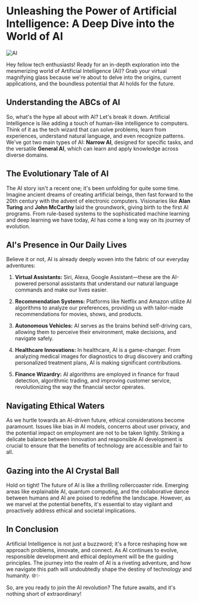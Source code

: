# Unleashing the Power of Artificial Intelligence: A Deep Dive into the World of AI
![AI](https://github.com/sampathgujarathi/sampathgujarathi/assets/66912066/fcd13ce6-46ad-4d8d-a5f8-fae00adedeef)

Hey fellow tech enthusiasts! Ready for an in-depth exploration into the mesmerizing world of Artificial Intelligence (AI)? Grab your virtual magnifying glass because we're about to delve into the origins, current applications, and the boundless potential that AI holds for the future.

## Understanding the ABCs of AI

So, what's the hype all about with AI? Let's break it down. Artificial Intelligence is like adding a touch of human-like intelligence to computers. Think of it as the tech wizard that can solve problems, learn from experiences, understand natural language, and even recognize patterns. We've got two main types of AI: **Narrow AI**, designed for specific tasks, and the versatile **General AI**, which can learn and apply knowledge across diverse domains.

## The Evolutionary Tale of AI

The AI story isn't a recent one; it's been unfolding for quite some time. Imagine ancient dreams of creating artificial beings, then fast forward to the 20th century with the advent of electronic computers. Visionaries like **Alan Turing** and **John McCarthy** laid the groundwork, giving birth to the first AI programs. From rule-based systems to the sophisticated machine learning and deep learning we have today, AI has come a long way on its journey of evolution.

## AI's Presence in Our Daily Lives

Believe it or not, AI is already deeply woven into the fabric of our everyday adventures:

1. **Virtual Assistants:** Siri, Alexa, Google Assistant—these are the AI-powered personal assistants that understand our natural language commands and make our lives easier.

2. **Recommendation Systems:** Platforms like Netflix and Amazon utilize AI algorithms to analyze our preferences, providing us with tailor-made recommendations for movies, shows, and products.

3. **Autonomous Vehicles:** AI serves as the brains behind self-driving cars, allowing them to perceive their environment, make decisions, and navigate safely.

4. **Healthcare Innovations:** In healthcare, AI is a game-changer. From analyzing medical images for diagnostics to drug discovery and crafting personalized treatment plans, AI is making significant contributions.

5. **Finance Wizardry:** AI algorithms are employed in finance for fraud detection, algorithmic trading, and improving customer service, revolutionizing the way the financial sector operates.

## Navigating Ethical Waters

As we hurtle towards an AI-driven future, ethical considerations become paramount. Issues like bias in AI models, concerns about user privacy, and the potential impact on employment are not to be taken lightly. Striking a delicate balance between innovation and responsible AI development is crucial to ensure that the benefits of technology are accessible and fair to all.

## Gazing into the AI Crystal Ball

Hold on tight! The future of AI is like a thrilling rollercoaster ride. Emerging areas like explainable AI, quantum computing, and the collaborative dance between humans and AI are poised to redefine the landscape. However, as we marvel at the potential benefits, it's essential to stay vigilant and proactively address ethical and societal implications.

## In Conclusion

Artificial Intelligence is not just a buzzword; it's a force reshaping how we approach problems, innovate, and connect. As AI continues to evolve, responsible development and ethical deployment will be the guiding principles. The journey into the realm of AI is a riveting adventure, and how we navigate this path will undoubtedly shape the destiny of technology and humanity. 🌐✨

So, are you ready to join the AI revolution? The future awaits, and it's nothing short of extraordinary!
